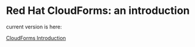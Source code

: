 # Red Hat CloudForms: an introduction

current version is here:

[CloudForms Introduction](https://github.com/cbolz/partner-conference-2017/blob/master/common/Christian%20Jung%20CloudForms%20Labs%20Public.pdf)
